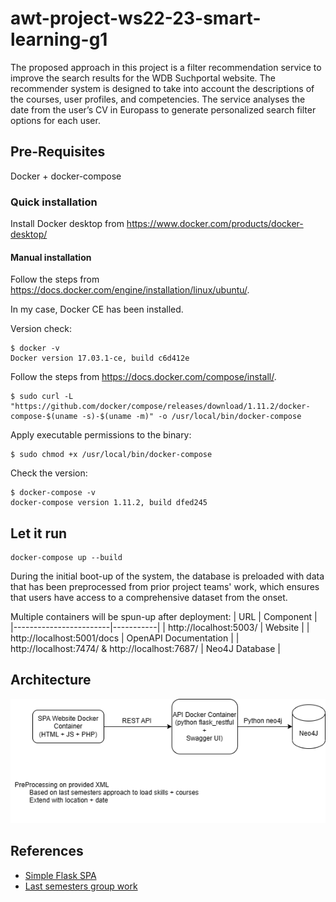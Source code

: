 # awt-project-ws22-23-smart-learning-g1

The proposed approach in this project is a filter recommendation service to improve the search results for the WDB Suchportal website. The recommender system is designed to take into account the descriptions of the courses, user profiles, and competencies. The service analyses the date from the user’s CV in Europass to generate personalized search filter options for each user.

## Pre-Requisites

Docker + docker-compose

### Quick installation

Install Docker desktop from https://www.docker.com/products/docker-desktop/

#### Manual installation

Follow the steps from https://docs.docker.com/engine/installation/linux/ubuntu/.

In my case, Docker CE has been installed.

Version check:

```shell
$ docker -v
Docker version 17.03.1-ce, build c6d412e
```

Follow the steps from https://docs.docker.com/compose/install/.

```shell
$ sudo curl -L "https://github.com/docker/compose/releases/download/1.11.2/docker-compose-$(uname -s)-$(uname -m)" -o /usr/local/bin/docker-compose
```

Apply executable permissions to the binary:

```shell
$ sudo chmod +x /usr/local/bin/docker-compose
```

Check the version:

```shell
$ docker-compose -v
docker-compose version 1.11.2, build dfed245
```

## Let it run

```shell
docker-compose up --build
```

During the initial boot-up of the system, the database is preloaded with data that has been preprocessed from prior project teams' work, which ensures that users have access to a comprehensive dataset from the onset.

Multiple containers will be spun-up after deployment:
| URL | Component |
|------------------------|-----------|
| http://localhost:5003/ | Website |
| http://localhost:5001/docs | OpenAPI Documentation |
| http://localhost:7474/ & http://localhost:7687/ | Neo4J Database |

## Architecture

![Architecture diagram](65497DEC-0C81-47AE-BC20-AB4BC67EC87A.png)

## References

- [Simple Flask SPA](https://www.bogotobogo.com/DevOps/Docker/Docker-Compose-FlaskREST-Service-Container-and-Apache-Container.php)
- [Last semesters group work](https://github.com/ingastrelnikova/awt-pj-ss22-learn-tech-2)
